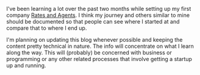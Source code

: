 I've been learning a lot over the past two months while setting up my first company [Rates and Agents](https://ratesandagents.com). I think my journey and others similar to mine should be documented so that people can see where I started at and compare that to where I end up.

I'm planning on updating this blog whenever possible and keeping the content pretty technical in nature. The info will concentrate on what I learn along the way. This will (probably) be concerned with business or programming or any other related processes that involve getting a startup up and running.
